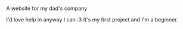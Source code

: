 A website for my dad's company

I'd love help in anyway I can :3 It's my first project and I'm a beginner.
